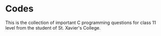 # Codes
This is the collection of important C programming questions for class 11 level from the student of St. Xavier's College.
